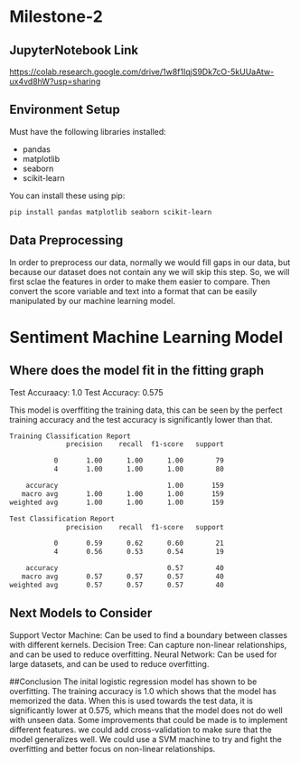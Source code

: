 # Milestone-2 

## JupyterNotebook Link
https://colab.research.google.com/drive/1w8f1IqjS9Dk7cO-5kUUaAtw-ux4vd8hW?usp=sharing

## Environment Setup
Must have the following libraries installed:
- pandas
- matplotlib
- seaborn
- scikit-learn

You can install these using pip:

```bash
pip install pandas matplotlib seaborn scikit-learn
```

## Data Preprocessing

In order to preprocess our data, normally we would fill gaps in our data, but because our dataset does not contain any we will skip this step. So, we will first sclae the features in order to make them easier to compare. Then convert the score variable and text into a format that can be easily manipulated by our machine learning model. 

# Sentiment Machine Learning Model

## Where does the model fit in the fitting graph

Test Accuraacy: 1.0
Test Accuracy: 0.575

This model is overffiting the training data, this can be seen by the perfect training accuracy and the test accuracy is significantly lower than that.
```bash
Training Classification Report
              precision    recall  f1-score   support

           0       1.00      1.00      1.00        79
           4       1.00      1.00      1.00        80

    accuracy                           1.00       159
   macro avg       1.00      1.00      1.00       159
weighted avg       1.00      1.00      1.00       159

Test Classification Report
              precision    recall  f1-score   support

           0       0.59      0.62      0.60        21
           4       0.56      0.53      0.54        19

    accuracy                           0.57        40
   macro avg       0.57      0.57      0.57        40
weighted avg       0.57      0.57      0.57        40
```

## Next Models to Consider 
Support Vector Machine: Can be used to find a boundary between classes with different kernels.
Decision Tree: Can capture non-linear relationships, and can be used to reduce overfitting. 
Neural Network: Can be used for large datasets, and can be used to reduce overfitting.

##Conclusion
The inital logistic regression model has shown to be overfitting. The training accuracy is 1.0 which shows that the model has memorized the data. When this is used towards the test data, it is significantly lower at 0.575, which means that the model does not do well with unseen data. Some improvements that could be made is to implement different features. we could add cross-validation to make sure that the model generalizes well. We could use a SVM machine to try and fight the overfitting and better focus on non-linear relationships. 
